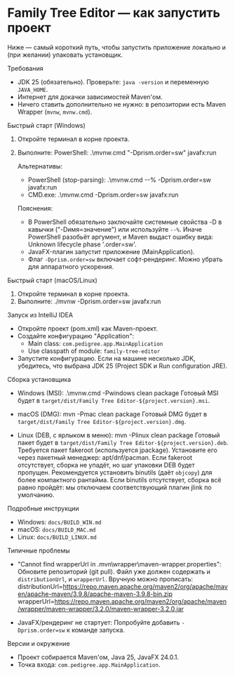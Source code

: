 # Family Tree Editor — как запустить проект

Ниже — самый короткий путь, чтобы запустить приложение локально и (при желании) упаковать установщик.

Требования
- JDK 25 (обязательно). Проверьте: `java -version` и переменную `JAVA_HOME`.
- Интернет для докачки зависимостей Maven'ом.
- Ничего ставить дополнительно не нужно: в репозитории есть Maven Wrapper (`mvnw`, `mvnw.cmd`).

Быстрый старт (Windows)
1) Откройте терминал в корне проекта.
2) Выполните:
   PowerShell:
   .\mvnw.cmd "-Dprism.order=sw" javafx:run
   
   Альтернативы:
   - PowerShell (stop-parsing):
     .\mvnw.cmd --% -Dprism.order=sw javafx:run
   - CMD.exe:
     .\mvnw.cmd -Dprism.order=sw javafx:run
   
   Пояснения:
   - В PowerShell обязательно заключайте системные свойства -D в кавычки ("-Dимя=значение") или используйте `--%`. Иначе PowerShell разобьёт аргумент, и Maven выдаст ошибку вида: Unknown lifecycle phase '.order=sw'.
   - JavaFX-плагин запустит приложение (MainApplication).
   - Флаг `-Dprism.order=sw` включает софт‑рендеринг. Можно убрать для аппаратного ускорения.

Быстрый старт (macOS/Linux)
1) Откройте терминал в корне проекта.
2) Выполните:
   ./mvnw -Dprism.order=sw javafx:run

Запуск из IntelliJ IDEA
- Откройте проект (pom.xml) как Maven-проект.
- Создайте конфигурацию "Application":
  - Main class: `com.pedigree.app.MainApplication`
  - Use classpath of module: `family-tree-editor`
- Запустите конфигурацию. Если на машине несколько JDK, убедитесь, что выбрана JDK 25 (Project SDK и Run configuration JRE).

Сборка установщика
- Windows (MSI):
  .\mvnw.cmd -Pwindows clean package
  Готовый MSI будет в `target/dist/Family Tree Editor-${project.version}.msi`.

- macOS (DMG):
  mvn -Pmac clean package
  Готовый DMG будет в `target/dist/Family Tree Editor-${project.version}.dmg`.

- Linux (DEB, c ярлыком в меню):
  mvn -Plinux clean package
  Готовый пакет будет в `target/dist/Family Tree Editor-${project.version}.deb`.
  Требуется пакет fakeroot (используется jpackage). Установите его через пакетный менеджер: apt/dnf/pacman. Если fakeroot отсутствует, сборка не упадёт, но шаг упаковки DEB будет пропущен.
  Рекомендуется установить binutils (даёт `objcopy`) для более компактного рантайма. Если binutils отсутствует, сборка всё равно пройдёт: мы отключаем соответствующий плагин jlink по умолчанию.

Подробные инструкции
- Windows: `docs/BUILD_WIN.md`
- macOS: `docs/BUILD_MAC.md`
- Linux: `docs/BUILD_LINUX.md`

Типичные проблемы
- "Cannot find wrapperUrl in .mvn\\wrapper\\maven-wrapper.properties":
  Обновите репозиторий (git pull). Файл уже должен содержать и `distributionUrl`, и `wrapperUrl`. Вручную можно прописать:
  distributionUrl=https://repo.maven.apache.org/maven2/org/apache/maven/apache-maven/3.9.8/apache-maven-3.9.8-bin.zip
  wrapperUrl=https://repo.maven.apache.org/maven2/org/apache/maven/wrapper/maven-wrapper/3.2.0/maven-wrapper-3.2.0.jar

- JavaFX/рендеринг не стартует:
  Попробуйте добавить `-Dprism.order=sw` к команде запуска.

Версии и окружение
- Проект собирается Maven'ом, Java 25, JavaFX 24.0.1.
- Точка входа: `com.pedigree.app.MainApplication`.
